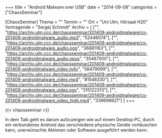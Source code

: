 +++
title = "Android Malware over USB"
date = "2014-09-08"
categories = ["ChaosSeminar"]

[ChaosSeminar]
Thema = ""
Termin = ""
Ort = "Uni Ulm, Hörsaal H20"
Vortragende = "Sergej Schmidt"
Archiv = [
	["", "https://archiv.ulm.ccc.de/chaosseminar/201409-androidmalware/cs-201409-androidmalware_audio.mp3", "52446074"],
	["", "https://archiv.ulm.ccc.de/chaosseminar/201409-androidmalware/cs-201409-androidmalware_audio.ogg", "36881163"],
	["", "https://archiv.ulm.ccc.de/chaosseminar/201409-androidmalware/cs-201409-androidmalware_audio.opus", "35487500"],
	["", "https://archiv.ulm.ccc.de/chaosseminar/201409-androidmalware/cs-201409-androidmalware_video.m4v", "58479099"],
	["", "https://archiv.ulm.ccc.de/chaosseminar/201409-androidmalware/cs-201409-androidmalware_video.mp4", "81548330"],
	["", "https://archiv.ulm.ccc.de/chaosseminar/201409-androidmalware/cs-201409-androidmalware_video.ogv", "315122313"],
	["", "https://archiv.ulm.ccc.de/chaosseminar/201409-androidmalware/cs-201409-androidmalware_video_high.mp4", "339696621"]
	]
+++

{{< chaosseminar >}}

In dem Talk geht es darum aufzuzeigen wie auf einem
Desktop PC, durch ein verbundenes Android das verschiedene physische
Geräte vortäuschen kann, unerwünschte Aktionen oder Software
ausgeführt werden kann.
